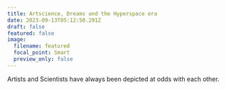 ```yaml
---
title: Artscience, Dreams and the Hyperspace era
date: 2023-09-13T05:12:50.291Z
draft: false
featured: false
image:
  filename: featured
  focal_point: Smart
  preview_only: false
---
```

Artists and Scientists have always been depicted at odds with each other.